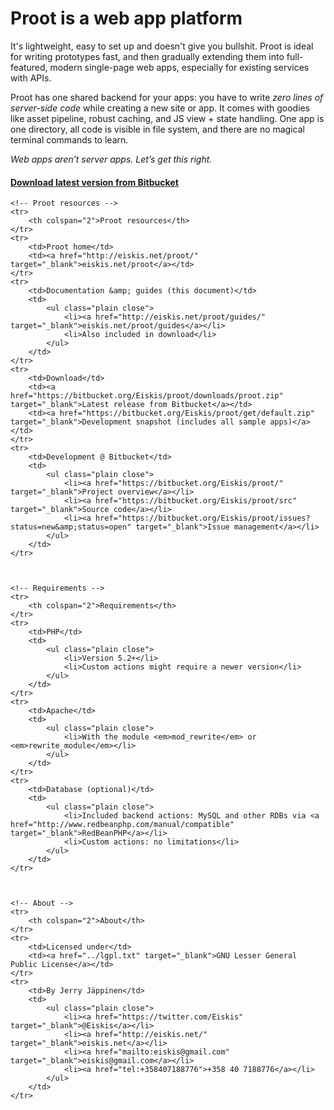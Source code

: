 
# Proot is a web app platform

It's lightweight, easy to set up and doesn't give you bullshit. Proot is ideal for writing prototypes fast, and then gradually extending them into full-featured, modern single-page web apps, especially for existing services with APIs.

Proot has one shared backend for your apps: you have to write *zero lines of server-side code* while creating a new site or app. It comes with goodies like asset pipeline, robust caching, and JS view + state handling. One app is one directory, all code is visible in file system, and there are no magical terminal commands to learn.

*Web apps aren’t server apps. Let’s get this right.*

#### <a href="https://bitbucket.org/Eiskis/proot/downloads/proot.zip">Download latest version from Bitbucket</a>

<table>

	<!-- Proot resources -->
	<tr>
		<th colspan="2">Proot resources</th>
	</tr>
	<tr>
		<td>Proot home</td>
		<td><a href="http://eiskis.net/proot/" target="_blank">eiskis.net/proot</a></td>
	</tr>
	<tr>
		<td>Documentation &amp; guides (this document)</td>
		<td>
			<ul class="plain close">
				<li><a href="http://eiskis.net/proot/guides/" target="_blank">eiskis.net/proot/guides</a></li>
				<li>Also included in download</li>
			</ul>
		</td>
	</tr>
	<tr>
		<td>Download</td>
		<td><a href="https://bitbucket.org/Eiskis/proot/downloads/proot.zip" target="_blank">Latest release from Bitbucket</a></td>
		<td><a href="https://bitbucket.org/Eiskis/proot/get/default.zip" target="_blank">Development snapshot (includes all sample apps)</a></td>
	</tr>
	<tr>
		<td>Development @ Bitbucket</td>
		<td>
			<ul class="plain close">
				<li><a href="https://bitbucket.org/Eiskis/proot/" target="_blank">Project overview</a></li>
				<li><a href="https://bitbucket.org/Eiskis/proot/src" target="_blank">Source code</a></li>
				<li><a href="https://bitbucket.org/Eiskis/proot/issues?status=new&amp;status=open" target="_blank">Issue management</a></li>
			</ul>
		</td>
	</tr>



	<!-- Requirements -->
	<tr>
		<th colspan="2">Requirements</th>
	</tr>
	<tr>
		<td>PHP</td>
		<td>
			<ul class="plain close">
				<li>Version 5.2+</li>
				<li>Custom actions might require a newer version</li>
			</ul>
		</td>
	</tr>
	<tr>
		<td>Apache</td>
		<td>
			<ul class="plain close">
				<li>With the module <em>mod_rewrite</em> or <em>rewrite_module</em></li>
			</ul>
		</td>
	</tr>
	<tr>
		<td>Database (optional)</td>
		<td>
			<ul class="plain close">
				<li>Included backend actions: MySQL and other RDBs via <a href="http://www.redbeanphp.com/manual/compatible" target="_blank">RedBeanPHP</a></li>
				<li>Custom actions: no limitations</li>
			</ul>
		</td>
	</tr>

	

	<!-- About -->
	<tr>
		<th colspan="2">About</th>
	</tr>
	<tr>
		<td>Licensed under</td>
		<td><a href="../lgpl.txt" target="_blank">GNU Lesser General Public License</a></td>
	</tr>
	<tr>
		<td>By Jerry Jäppinen</td>
		<td>
			<ul class="plain close">
				<li><a href="https://twitter.com/Eiskis" target="_blank">@Eiskis</a></li>
				<li><a href="http://eiskis.net/" target="_blank">eiskis.net</a></li>
				<li><a href="mailto:eiskis@gmail.com" target="_blank">eiskis@gmail.com</a></li>
				<li><a href="tel:+358407188776">+358 40 7188776</a></li>
			</ul>
		</td>
	</tr>

</table>
